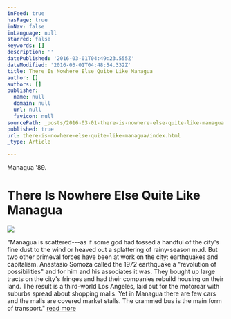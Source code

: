 ```yaml
---
inFeed: true
hasPage: true
inNav: false
inLanguage: null
starred: false
keywords: []
description: ''
datePublished: '2016-03-01T04:49:23.555Z'
dateModified: '2016-03-01T04:48:54.332Z'
title: There Is Nowhere Else Quite Like Managua
author: []
authors: []
publisher:
  name: null
  domain: null
  url: null
  favicon: null
sourcePath: _posts/2016-03-01-there-is-nowhere-else-quite-like-managua.md
published: true
url: there-is-nowhere-else-quite-like-managua/index.html
_type: Article

---
```

Managua '89\. 

# There Is Nowhere Else Quite Like Managua
![](https://the-grid-user-content.s3-us-west-2.amazonaws.com/9e6e0659-1c83-4e93-a992-bf85c0a768c9.jpg)

"Managua is scattered---as if some god had tossed a handful of the city's fine dust to the wind or heaved out a splattering of rainy-season mud. But two other primeval forces have been at work on the city: earthquakes and capitalism. Anastasio Somoza called the 1972 earthquake a "revolution of possibilities" and for him and his associates it was. They bought up large tracts on the city's fringes and had their companies rebuild housing on their land. The result is a third-world Los Angeles, laid out for the motorcar with suburbs spread about shopping malls. Yet in Managua there are few cars and the malls are covered market stalls. The crammed bus is the main form of transport."  [read more][0]

[0]: http://www.envio.org.ni/articulo/2767